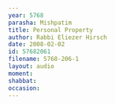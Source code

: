 ```yaml
---
year: 5768
parasha: Mishpatim
title: Personal Property
author: Rabbi Eliezer Hirsch
date: 2008-02-02
id: 57682061
filename: 5768-206-1
layout: audio
moment: 
shabbat: 
occasion: 
---
```

